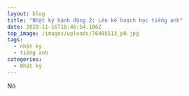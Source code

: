 ```yaml
---
layout: blog
title: "Nhật ký hành động 2: Lên kế hoạch học tiếng anh"
date: 2020-11-16T18:46:54.186Z
top_image: /images/uploads/76405513_p0.jpg
tags:
  - nhật ký
  - tiếng anh
categories:
  - Nhật ký
---
```

Nó